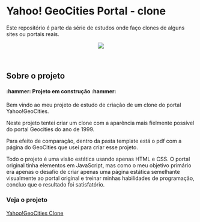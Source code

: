 # Yahoo! GeoCities Portal - clone
Este repositório é parte da série de estudos onde faço clones de alguns sites ou portais reais.<br>

<p align="center">
<img loading="lazy" src="http://img.shields.io/static/v1?label=STATUS&message=FINALIZADO&color=GREEN&style=for-the-badge"/>
</p><br>

<h2>Sobre o projeto</h2>

<h4> 
    :hammer:  Projeto em construção  :hammer:
</h4>

Bem vindo ao meu projeto de estudo de criação de um clone do portal Yahoo!GeoCities.

Neste projeto tentei criar um clone com a aparência mais fielmente possível do portal Geocities do ano de 1999.

Para efeito de comparação, dentro da pasta  template está o pdf com a página do GeoCities que usei para criar esse projeto.

Todo o projeto é uma visão estática usando apenas HTML e CSS. O portal original tinha elementos em JavaScript, mas como o meu objetivo primário era apenas o desafio de criar apenas uma página estática semelhante visualmente ao portal original e treinar minhas habilidades de programação, concluo que o resultado foi satisfatório.

<h3>Veja o projeto</h3>
<a href="https://klaudiosilva.github.io/geocities-portal-clone/">Yahoo!GeoCities Clone</a>